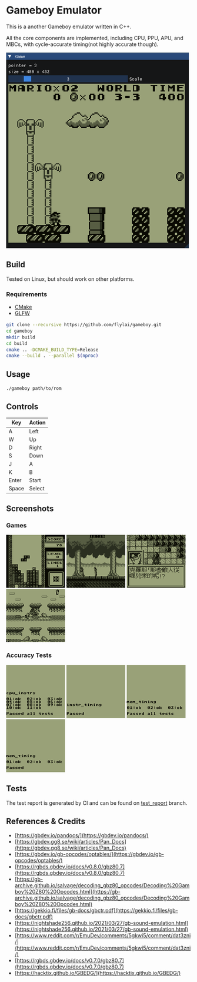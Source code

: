 # Gameboy Emulator

This is a another Gameboy emulator written in C++.

All the core components are implemented, including CPU, PPU, APU, and MBCs, with cycle-accurate timing(not highly
accurate though).

![Super Mario Land](docs/imgs/super_mario_land.gif)

## Build

Tested on Linux, but should work on other platforms.

### Requirements

* [CMake](https://cmake.org/)
* [GLFW](https://www.glfw.org/)

```bash
git clone --recursive https://github.com/flylai/gameboy.git
cd gameboy
mkdir build
cd build
cmake .. -DCMAKE_BUILD_TYPE=Release
cmake --build . --parallel $(nproc)
```

## Usage

```bash
./gameboy path/to/rom
```

## Controls

| Key   | Action |
|-------|--------|
| A     | Left   |
| W     | Up     |
| D     | Right  |
| S     | Down   |
| J     | A      |
| K     | B      |
| Enter | Start  |
| Space | Select |

## Screenshots

### Games

![Tetris](docs/imgs/tetris.bmp)
![castlevania](docs/imgs/castlevania.bmp)
![super_robot_taisen](docs/imgs/super_robot_taisen.bmp)
![game_boy_gallery](docs/imgs/game_boy_gallery.bmp)

### Accuracy Tests

![cpu_instrs](docs/imgs/cpu_instrs.bmp)
![instr_timing](docs/imgs/instr_timing.bmp)
![mem_timing](docs/imgs/mem_timing.bmp)
![mem_timing-2](docs/imgs/mem_timing-2.bmp)

## Tests

The test report is generated by CI and can be found on [test_report](https://github.com/flylai/gameboy/tree/test_report)
branch.

## References & Credits

* [https://gbdev.io/pandocs/](https://gbdev.io/pandocs/)
* [https://gbdev.gg8.se/wiki/articles/Pan_Docs](https://gbdev.gg8.se/wiki/articles/Pan_Docs)
* [https://gbdev.io/gb-opcodes/optables/](https://gbdev.io/gb-opcodes/optables/)
* [https://rgbds.gbdev.io/docs/v0.8.0/gbz80.7](https://rgbds.gbdev.io/docs/v0.8.0/gbz80.7)
* [https://gb-archive.github.io/salvage/decoding_gbz80_opcodes/Decoding%20Gamboy%20Z80%20Opcodes.html](https://gb-archive.github.io/salvage/decoding_gbz80_opcodes/Decoding%20Gamboy%20Z80%20Opcodes.html)
* [https://gekkio.fi/files/gb-docs/gbctr.pdf](https://gekkio.fi/files/gb-docs/gbctr.pdf)
* [https://nightshade256.github.io/2021/03/27/gb-sound-emulation.html](https://nightshade256.github.io/2021/03/27/gb-sound-emulation.html)
* [https://www.reddit.com/r/EmuDev/comments/5gkwi5/comment/dat3zni/](https://www.reddit.com/r/EmuDev/comments/5gkwi5/comment/dat3zni/)
* [https://rgbds.gbdev.io/docs/v0.7.0/gbz80.7](https://rgbds.gbdev.io/docs/v0.7.0/gbz80.7)
* [https://hacktix.github.io/GBEDG/](https://hacktix.github.io/GBEDG/)
